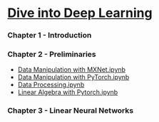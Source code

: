 # [Dive into Deep Learning](https://d2l.ai/)

### Chapter 1 - Introduction

### Chapter 2 - Preliminaries

- [Data Manipulation with MXNet.ipynb](https://github.com/Andrew-Ng-s-number-one-fan/Dive-into-Deep-Learning/blob/master/MXNet/C1-1-Data%20Manipulation-with-MXNet.ipynb)
- [Data Manipulation with PyTorch.ipynb](https://github.com/Andrew-Ng-s-number-one-fan/Dive-into-Deep-Learning/blob/master/PyTorch/C1-1-Data%20Manipulation-with-PyTorch.ipynb)
- [Data Processing.ipynb](https://github.com/Andrew-Ng-s-number-one-fan/Dive-into-Deep-Learning/blob/master/PyTorch/C2-2-Data-Processing.ipynb)
- [Linear Algebra with Pytorch.ipynb](https://github.com/Andrew-Ng-s-number-one-fan/Dive-into-Deep-Learning/blob/master/PyTorch/C2-3-Linear-Algebra-with-Pytorch.ipynb)

### Chapter 3 - Linear Neural Networks
